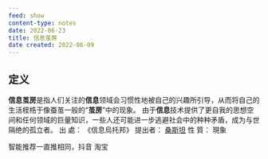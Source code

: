 ```yaml
---
feed: show
content-type: notes
date: 2022-06-23
title: 信息茧房
date created: 2022-06-09
---
```


## 定义

**信息茧房**是指人们关注的**信息**领域会习惯性地被自己的兴趣所引导，从而将自己的生活桎梏于像蚕茧一般的“**茧房**”中的现象。 由于**信息**技术提供了更自我的思想空间和任何领域的巨量知识，一些人还可能进一步逃避社会中的种种矛盾，成为与世隔绝的孤立者。
出 處： 《信息烏托邦》
提出者： [桑斯坦](http://baike.baidu.com/item/%E6%A1%91%E6%96%AF%E5%9D%A6/16274988)
性 質： 現象

智能推荐一直推相同，抖音 淘宝
